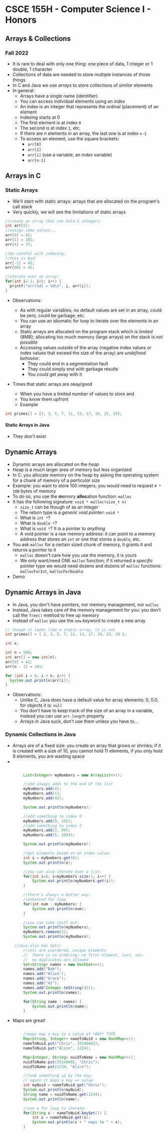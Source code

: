
# CSCE 155H - Computer Science I - Honors
## Arrays & Collections
### Fall 2022


* It is rare to deal with only one thing: one piece of data, 1 integer or 1 double, 1 character
* Collections of data are needed to store multiple instances of those things
* In C and Java we use *arrays* to store collections of *similar* elements
* In general:
  * Arrays have a single name (identifier)
  * You can access individual elements using an *index*
  * An index is an integer that represents the ordinal (placement) of an element
  * Indexing starts at 0
  * The first element is at index `0`
  * The second is at index `1`, etc.
  * If there are $n$ elements in an array, the last one is at index `n-1`
  * To access an element, use the square brackets:
    * `arr[0]`
    * `arr[1]`
    * `arr[i]` (use a variable, an *index* variable)
    * `arr[n-1]`

## Arrays in C

### Static Arrays

* We'll *start* with static arrays: arrays that are allocated on the program's call stack
* Very quickly, we will see the limitations of static arrays

```c
//create an array that can hold 5 integers:
int arr[5];
//assign some values...
arr[0] = 42;
arr[1] = 101;
arr[4] = 37;

//be careful with indexing:
//this is bad:
arr[-1] = 42;
arr[60] = 42;

//iterate over an array:
for(int i=-1; i<5; i++) {
  printf("arr[%d] = %d\n", i, arr[i]);
}
```

* Observations:
  * As with regular variables, no default values are set in an array, could be zero, could be garbage, etc.
  * You can use an idiomatic for loop to iterate over the elements in an array
  * Static arrays are allocated on the program stack which is *limited* (8MB); allocating too much memory (large arrays) on the stack is *not possible*
  * Accessing values outside of the array (negative index values or index values that exceed the size of the array) are *undefined behavior*:
    * They could end in a segmentation fault
    * They could simply end with garbage results
    * You *could* get away with it

* Times that static arrays are okay/good
  * When you have a limited number of values to store and
  * You know them upfront
  * Example

```c
int primes[] = {2, 3, 5, 7, 11, 13, 17, 19, 23, 29};

```

#### Static Arrays in Java

* They don't exist

## Dynamic Arrays

* Dynamic arrays are allocated on the *heap*
* Heap is a much larger area of memory but less organized
* In C: you allocate memory on the heap by asking the operating system for a chunk of memory of a *particular size*
* Example: you want to store 100 integers; you would need to request `4 * 100` bytes of memory
* To do so, you use the **m**emory **alloc**ation function: `malloc`
* It has the following signature:
`void * malloc(size_t n)`
  * `size_t` can be though of as an integer
  * The return type is a *generic void pointer*: `void *`
  * What is `int *`?
  * What is `double *`?
  * What is `void *`?  It is a pointer to *anything*
  * A void pointer is a raw memory address: it can point to a memory address that stores an `int` or one that stores a `double`, etc.
* You ask `malloc` for a certain sized chunk of memory, it grants it and returns a pointer to it
  * `malloc` doesn't care how you use the memory, it is yours
  * We only want/need ONE `malloc` function; if it returned a *specific* pointer type we would need dozens and dozens of `malloc` functions: `mallocForInt`, `mallocForDouble`
* Demo

## Dynamic Arrays in Java

* In Java, you don't have pointers, nor memory management, nor `malloc`
* Instead, Java takes care of the memory management for you: you don't call the `free()` method to free up memory
* Instead of `malloc` you use the `new` keyword to create a new array

```java
// though it looks like a static array, it is not
int primes[] = { 2, 3, 5, 7, 11, 13, 17, 19, 23, 29 };

int x;

int n = 500;
int arr[] = new int[n];
arr[0] = 42;
arr[n - 1] = 101;

for (int i = 0; i < n; i++) {
  System.out.println(arr[i]);
}
```

* Observations:
  * Unlike C, Java does have a default value for array elements: 0, 0.0, for objects it is: `null`
  * You don't have to keep track of the size of an array in a variable, instead you can use `arr.length` property
  * Arrays in Java suck, don't use them unless you have to...

### Dynamic Collections in Java

* Arrays are of a fixed size: you create an array that grows or shrinks; if it is created with a size of 10, you cannot hold 11 elements, if you only hold 9 elements, you are wasting space
*

```java

		List<Integer> myNumbers = new ArrayList<>();

		//add always adds to the end of the list
		myNumbers.add(4);
		myNumbers.add(1);
		myNumbers.add(42);

		System.out.println(myNumbers);

		//add something to index 0
		myNumbers.add(0, 101);
		//add something to index 2
		myNumbers.add(2, 99);
		myNumbers.add(5, 1024);

		System.out.println(myNumbers);

		//get elements based on an index value:
		int x = myNumbers.get(0);
		System.out.println(x);

		//you can also iterate over a list:
		for(int i=0; i<myNumbers.size(); i++) {
			System.out.println(myNumbers.get(i));
		}

		//there's always a better way:
		//enhanced for loop
		for(int num : myNumbers) {
			System.out.println(num);
		}

		//you can take stuff out:
		System.out.println(myNumbers);
		myNumbers.remove(2);
		System.out.println(myNumbers);

    //Java also has Sets!
		//sets are unordered, unique elements
		//  there is no ordering: no first element, last, etc.
		//  no duplicates are allowed
		Set<String> names = new HashSet<>();
		names.add("Bob");
		names.add("Alice");
		names.add("Grace");
		names.add("42");
		names.add(Integer.toString(42));
		System.out.println(names);

		for(String name : names) {
			System.out.println(name);
		}

```

* Maps are great!

```java

		//maps map a key to a value of *ANY* TYPE
		Map<String, Integer> nameToNuid = new HashMap<>();
		nameToNuid.put("Chris", 35140602);
		nameToNuid.put("Alice", 1234);

		Map<Integer, String> nuidToName = new HashMap<>();
		nuidToName.put(35140602, "Chris");
		nuidToName.put(1234, "Alice");

		//look something up by the key:
		// again it maps a key => value
		int myNuid = nameToNuid.get("Chris");
		System.out.println(myNuid);
		String name = nuidToName.get(1234);
		System.out.println(name);

		//use a for loop to iterate:
		for(String s : nameToNuid.keySet()) {
			int x = nameToNuid.get(s);
			System.out.println(s + " maps to " + x);
		}
```

```text








```

